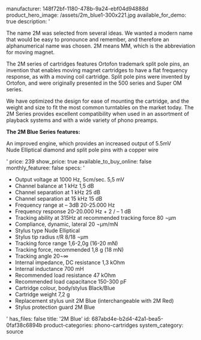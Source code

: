 manufacturer: 148f72bf-1180-478b-9a24-ebf04d94888d
product_hero_image: /assets/2m_blue1-300x221.jpg
available_for_demo: true
description: '<p>The name 2M was selected from several ideas. We wanted a modern name that would be easy to pronounce and remember, and therefore an alphanumerical name was chosen. 2M means MM, which is the abbreviation for moving magnet.</p><p>The 2M series of cartridges features Ortofon trademark split pole pins, an invention that enables moving magnet cartridges to have a flat frequency response, as with a moving coil cartridge. Split pole pins were invented by Ortofon, and were originally presented in the 500 series and Super OM series.</p><p>We have optimized the design for ease of mounting the cartridge, and the weight and size to fit the most common turntables on the market today. The 2M Series provides excellent compatibility when used in an assortment of playback systems and with a wide variety of phono preamps.</p><p><strong>The 2M Blue Series features:</strong></p><p>An improved engine, which provides an increased output of 5.5mV<br>Nude Elliptical diamond and split pole pins with a copper wire</p>'
price: 239
show_price: true
available_to_buy_online: false
monthly_featuree: false
specs: '<ul><li>Output voltage at 1000 Hz, 5cm/sec. 5,5 mV</li><li>Channel balance at 1 kHz 1,5 dB</li><li>Channel separation at 1 kHz 25 dB</li><li>Channel separation at 15 kHz 15 dB</li><li>Frequency range at – 3dB 20-25.000 Hz</li><li>Frequency response 20-20.000 Hz + 2 / – 1 dB</li><li>Tracking ability at 315Hz at recommended tracking force 80 ¬µm</li><li>Compliance, dynamic, lateral 20 ¬µm/mN</li><li>Stylus type Nude Elliptical</li><li>Stylus tip radius r/R 8/18 ¬µm</li><li>Tracking force range 1,6-2,0g (16-20 mN)</li><li>Tracking force, recommended 1,8 g (18 mN)</li><li>Tracking angle 20¬∞</li><li>Internal impedance, DC resistance 1,3 kOhm</li><li>Internal inductance 700 mH</li><li>Recommended load resistance 47 kOhm</li><li>Recommended load capacitance 150-300 pF</li><li>Cartridge colour, body/stylus Black/Blue</li><li>Cartridge weight 7,2 g</li><li>Replacement stylus unit 2M Blue (interchangeable with 2M Red)</li><li>Stylus protection guard 2M Blue&nbsp;&nbsp;</li></ul>'
has_files: false
title: '2M Blue'
id: 687abd4e-b2d4-42a1-bea5-0faf38c6894b
product-categories: phono-cartridges
system_category: source
